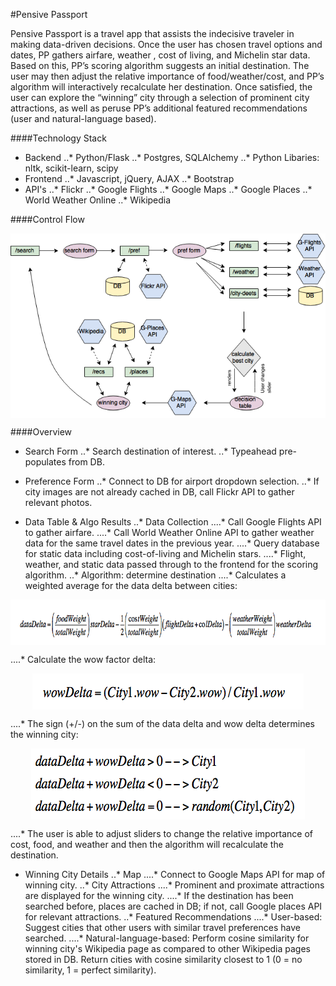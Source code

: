 #Pensive Passport

Pensive Passport is a travel app that assists the indecisive traveler in making data-driven decisions.  Once the user has chosen travel options and dates, PP gathers airfare, weather , cost of living, and Michelin star data.  Based on this, PP’s scoring algorithm suggests an initial destination.  The user may then adjust the relative importance of food/weather/cost, and PP’s algorithm will interactively recalculate her destination.  Once satisfied, the user can explore the “winning” city through a selection of prominent city attractions, as well as peruse PP’s additional featured recommendations (user and natural-language based).

####Technology Stack
* Backend
..* Python/Flask
..* Postgres, SQLAlchemy
..* Python Libaries: nltk, scikit-learn, scipy
* Frontend
..* Javascript, jQuery, AJAX
..* Bootstrap
* API's
..* Flickr
..* Google Flights
..* Google Maps
..* Google Places
..* World Weather Online
..* Wikipedia

####Control Flow
<p align="center">
  <img align="center" src="/static/images/control-flow.png">
</p>

####Overview
* Search Form
..* Search destination of interest.
..* Typeahead pre-populates from DB.

* Preference Form
..* Connect to DB for airport dropdown selection.
..* If city images are not already cached in DB, call Flickr API to gather relevant photos.

* Data Table & Algo Results
..* Data Collection
....* Call Google Flights API to gather airfare.
....* Call World Weather Online API to gather weather data for the same travel dates in the previous year.
....* Query database for static data including cost-of-living and Michelin stars.
....* Flight, weather, and static data passed through to the frontend for the scoring algorithm.
..* Algorithm: determine destination
....* Calculates a weighted average for the data delta between cities:
<p align="center">
  <img align="center" src="/static/images/data-delta.png">
</p>
....* Calculate the wow factor delta:
<p align="center">
  <img align="center" src="/static/images/wow-delta.png">
</p>
....* The sign (+/-) on the sum of the data delta and wow delta determines the winning city:
<p align="center">
  <img align="center" src="/static/images/winning-city-equation.png">
</p>
....* The user is able to adjust sliders to change the relative importance of cost, food, and weather and then the algorithm will recalculate the destination.

* Winning City Details
..* Map
....* Connect to Google Maps API for map of winning city.
..* City Attractions
....* Prominent and proximate attractions are displayed for the winning city.
....* If the destination has been searched before, places are cached in DB; if not, call Google places API for relevant attractions.
..* Featured Recommendations
....* User-based: Suggest cities that other users with similar travel preferences have searched.
....* Natural-language-based: Perform cosine similarity for winning city's Wikipedia page as compared to other Wikipedia pages stored in DB.  Return cities with cosine similarity closest to 1 (0 = no similarity, 1 = perfect similarity).

